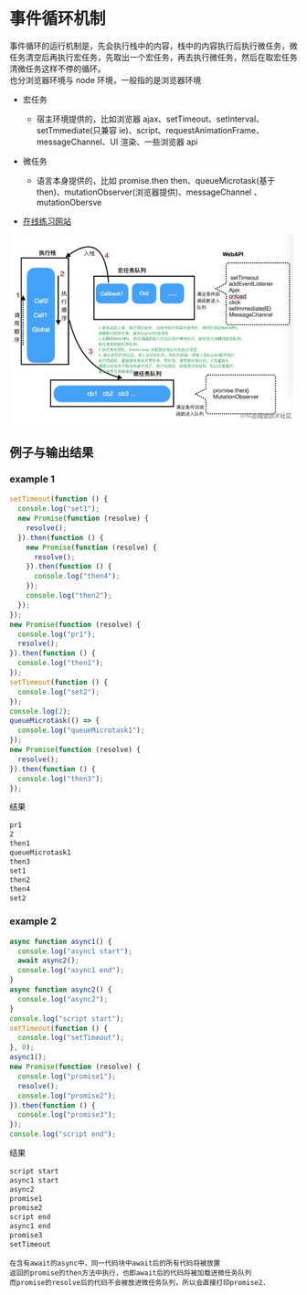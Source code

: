 # 事件循环机制

事件循环的运行机制是，先会执行栈中的内容，栈中的内容执行后执行微任务，微任务清空后再执行宏任务，先取出一个宏任务，再去执行微任务，然后在取宏任务清微任务这样不停的循环。  
也分浏览器环境与 node 环境，一般指的是浏览器环境

- 宏任务
  - 宿主环境提供的，比如浏览器
    ajax、setTimeout、setInterval、setTmmediate(只兼容 ie)、script、requestAnimationFrame、messageChannel、UI 渲染、一些浏览器 api
- 微任务

  - 语言本身提供的，比如 promise.then
    then、queueMicrotask(基于 then)、mutationObserver(浏览器提供)、messageChannel 、mutationObersve

- [在线练习网站](http://jsv9000.app)

![eventLoop](/image/javascript/eventLoop/eventLoop.webp)

## 例子与输出结果

### example 1

```js
setTimeout(function () {
  console.log("set1");
  new Promise(function (resolve) {
    resolve();
  }).then(function () {
    new Promise(function (resolve) {
      resolve();
    }).then(function () {
      console.log("then4");
    });
    console.log("then2");
  });
});
new Promise(function (resolve) {
  console.log("pr1");
  resolve();
}).then(function () {
  console.log("then1");
});
setTimeout(function () {
  console.log("set2");
});
console.log(2);
queueMicrotask(() => {
  console.log("queueMicrotask1");
});
new Promise(function (resolve) {
  resolve();
}).then(function () {
  console.log("then3");
});
```

结果

```text
pr1
2
then1
queueMicrotask1
then3
set1
then2
then4
set2
```

  ### example 2

```js
async function async1() {
  console.log("async1 start");
  await async2();
  console.log("async1 end");
}
async function async2() {
  console.log("async2");
}
console.log("script start");
setTimeout(function () {
  console.log("setTimeout");
}, 0);
async1();
new Promise(function (resolve) {
  console.log("promise1");
  resolve();
  console.log("promise2");
}).then(function () {
  console.log("promise3");
});
console.log("script end");
```


结果

```text
script start
async1 start
async2
promise1
promise2
script end
async1 end
promise3
setTimeout

在含有await的async中，同一代码块中await后的所有代码将被放置
返回的promise的then方法中执行，也即await后的代码将被加载进微任务队列
而promise的resolve后的代码不会被放进微任务队列，所以会直接打印promise2.
```

